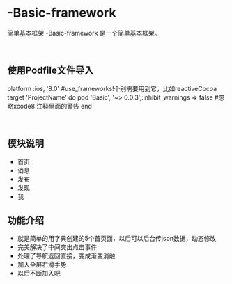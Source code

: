 # -Basic-framework
简单基本框架
-Basic-framework 是一个简单基本框架。<br/>

<br/>


## 使用Podfile文件导入


platform :ios, '8.0' 
#use_frameworks!个别需要用到它，比如reactiveCocoa
target 'ProjectName' do
pod 'Basic', '~> 0.0.3',:inhibit_warnings => false #忽略xcode8 注释里面的警告
end

<br/>


## 模块说明
* 首页          
* 消息       
* 发布      
* 发现 
* 我  


## 功能介绍
* 就是简单的用字典创建的5个首页面，以后可以后台传json数据，动态修改
* 完美解决了中间突出点击事件
* 处理了导航返回直接，变成渐变消融
* 加入全屏右滑手势
* 以后不断加入吧

<br/>


